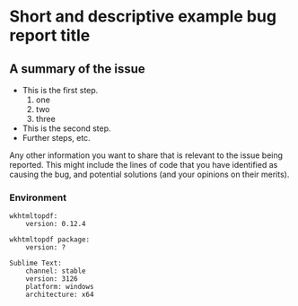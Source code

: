 # Short and descriptive example bug report title

## A summary of the issue

* This is the first step.
  1. one
  2. two
  3. three
* This is the second step.
* Further steps, etc.

Any other information you want to share that is relevant to the issue being reported. This might include the lines of code that you have identified as causing the bug, and potential solutions (and your opinions on their merits).

### Environment

```text
wkhtmltopdf:
    version: 0.12.4

wkhtmltopdf package:
    version: ?

Sublime Text:
    channel: stable
    version: 3126
    platform: windows
    architecture: x64
```
